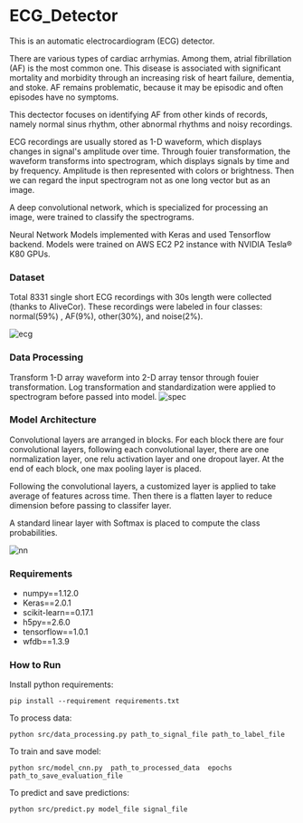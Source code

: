 # ECG_Detector

This is an automatic electrocardiogram (ECG) detector. 

There are various types of cardiac arrhymias. Among them, atrial fibrillation (AF) is the most common one.  This disease is associated with significant mortality and morbidity through an increasing risk of heart failure, dementia, and stoke. AF remains problematic, because it may be episodic and often episodes have no symptoms. 

This dectector focuses on identifying AF from other kinds of records, namely normal sinus rhythm, other abnormal rhythms and noisy recordings. 

ECG recordings are usually stored as 1-D waveform, which displays changes in signal's amplitude over time. Through fouier transformation, the waveform transforms into spectrogram, which displays signals by time and by frequency. Amplitude is then represented with colors or brightness. Then we can regard the input spectrogram not as one long vector but as an image. 

A deep convolutional network, which is specialized for processing an image, were trained to classify the spectrograms. 

Neural Network Models implemented with Keras and used Tensorflow backend. Models were trained on AWS EC2 P2 instance with NVIDIA Tesla® K80 GPUs.  


### Dataset
Total 8331 single short ECG recordings with 30s length were collected (thanks to AliveCor). These recordings were labeled in four classes: normal(59%) , AF(9%), other(30%), and noise(2%). 

![ecg](https://github.com/gogowenzhang/ECG_Detector/blob/master/img/ecg_new.png)

### Data Processing
Transform 1-D array waveform into 2-D array tensor through fouier transformation. 
Log transformation and standardization were applied to spectrogram before passed into model. 
![spec](https://github.com/gogowenzhang/ECG_Detector/blob/master/img/spectrogram.png)

### Model Architecture

Convolutional layers are arranged in blocks. For each block there are four convolutional layers, following each convolutional layer, there are one normalization layer, one relu activation layer and one dropout layer. At the end of each block, one max pooling layer is placed. 

Following the convolutional layers, a customized layer is applied to take average of features across time. Then there is a flatten layer to reduce dimension before passing to classifer layer. 

A standard linear layer with Softmax is placed to compute the class probabilities. 

![nn](https://github.com/gogowenzhang/ECG_Detector/blob/master/img/nn.png)


### Requirements
* numpy==1.12.0
* Keras==2.0.1
* scikit-learn==0.17.1
* h5py==2.6.0
* tensorflow==1.0.1
* wfdb==1.3.9


### How to Run
Install python requirements:
```
pip install --requirement requirements.txt
```

To process data:
```
python src/data_processing.py path_to_signal_file path_to_label_file
```

To train and save model:
```
python src/model_cnn.py  path_to_processed_data  epochs  path_to_save_evaluation_file
```

To predict and save predictions:
```
python src/predict.py model_file signal_file
```






